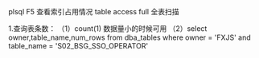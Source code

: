 plsql F5 查看索引占用情况 table access full 全表扫描

1.查询表条数：
（1）count(1) 数据量小的时候可用
（2）select owner,table_name,num_rows from dba_tables where owner = 'FXJS' and table_name = 'S02_BSG_SSO_OPERATOR'


